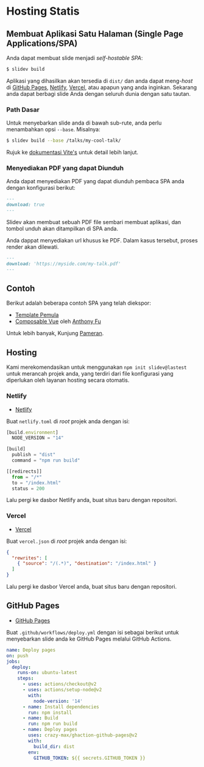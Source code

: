 # Hosting Statis

## Membuat Aplikasi Satu Halaman (Single Page Applications/SPA)

Anda dapat membuat slide menjadi *self-hostable SPA*:

```bash
$ slidev build
```

Aplikasi yang dihasilkan akan tersedia di `dist/` dan anda dapat meng-*host* di [GitHub Pages](https://pages.github.com/), [Netlify](https://netlify.app/), [Vercel](https://vercel.com/), atau apapun yang anda inginkan. Sekarang anda dapat berbagi slide Anda dengan seluruh dunia dengan satu tautan.

### Path Dasar

Untuk menyebarkan slide anda di bawah sub-rute, anda perlu menambahkan opsi `--base`. Misalnya:

```bash
$ slidev build --base /talks/my-cool-talk/
```

Rujuk ke [dokumentasi Vite's](https://vitejs.dev/guide/build.html#public-base-path) untuk detail lebih lanjut.

### Menyediakan PDF yang dapat Diunduh

Anda dapat menyediakan PDF yang dapat diunduh pembaca SPA anda dengan konfigurasi berikut:

```md
---
download: true
---
```

Slidev akan membuat sebuah PDF file sembari membuat aplikasi, dan tombol unduh akan ditampilkan di SPA anda.

Anda dappat menyediakan url khusus ke PDF. Dalam kasus tersebut, proses render akan dilewati.

```md
---
download: 'https://myside.com/my-talk.pdf'
---
```

## Contoh

Berikut adalah beberapa contoh SPA yang telah diekspor:

- [Template Pemula](https://sli.dev/demo/starter)
- [Composable Vue](https://talks.antfu.me/2021/composable-vue) oleh [Anthony Fu](https://github.com/antfu)

Untuk lebih banyak, Kunjung [Pameran](/showcases).

## Hosting

Kami merekomendasikan untuk menggunakan `npm init slidev@lastest` untuk merancah projek anda, yang terdiri dari file konfigurasi yang diperlukan oleh layanan hosting secara otomatis.

### Netlify

- [Netlify](https://netlify.com/)

Buat `netlify.toml` di *root* projek anda dengan isi:

```ts
[build.environment]
  NODE_VERSION = "14"

[build]
  publish = "dist"
  command = "npm run build"

[[redirects]]
  from = "/*"
  to = "/index.html"
  status = 200
```

Lalu pergi ke dasbor Netlify anda, buat situs baru dengan repositori.

### Vercel

- [Vercel](https://vercel.com/)

Buat `vercel.json` di *root* projek anda dengan isi:

```json
{
  "rewrites": [
    { "source": "/(.*)", "destination": "/index.html" }
  ]
}
```

Lalu pergi ke dasbor Vercel anda, buat situs baru dengan repositori.

## GitHub Pages

- [GitHub Pages](https://pages.github.com/)

Buat `.github/workflows/deploy.yml` dengan isi sebagai berikut untuk menyebarkan slide anda ke GitHub Pages melalui GitHub Actions.

```yaml
name: Deploy pages
on: push
jobs:
  deploy:
    runs-on: ubuntu-latest
    steps:
      - uses: actions/checkout@v2
      - uses: actions/setup-node@v2
        with:
          node-version: '14'
      - name: Install dependencies
        run: npm install
      - name: Build
        run: npm run build
      - name: Deploy pages
        uses: crazy-max/ghaction-github-pages@v2
        with:
          build_dir: dist
        env:
          GITHUB_TOKEN: ${{ secrets.GITHUB_TOKEN }}
```

